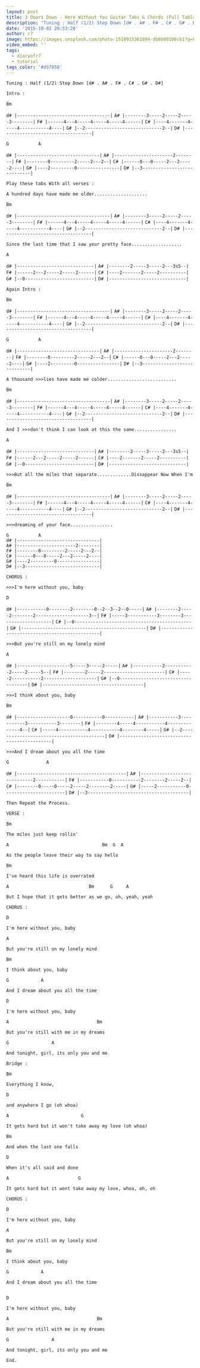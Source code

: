 ```yaml
---
layout: post
title: 3 Doors Down - Here Without You Guitar Tabs & Chords (Full Tablature)
description: "Tuning : Half (1/2) Step Down [d# . A# . F# . C# . G# . D#]Intro :\_ \_ \_ Bm d# |-----------------------------------|A# |--------3-----2-----2-----3----..."
date: '2015-10-02 20:53:28'
author: r7
image: https://images.unsplash.com/photo-1510915361894-db8b60106cb1?q=80&w=2940&auto=format&fit=crop&ixlib=rb-4.1.0&ixid=M3wxMjA3fDB8MHxwaG90by1wYWdlfHx8fGVufDB8fHx8fA%3D%3D
video_embed: ''
tags:
  - diaryofr7
  - tutorial
tags_color: '#d57858'
---
```

`Tuning : Half (1/2) Step Down [d# . A# . F# . C# . G# . D#]`

`Intro :`

```
Bm
```

`d# |-----------------------------------|`
`A# |--------3-----2-----2-----3--------|`
`F# |------4---4-----4-----4-----4------|`
`C# |----4-------4-----4-----------4----|`
`G# |--2-----------------------------2--|`
`D# |-----------------------------------|`

```
G           A
```

`d# |-------------------------------|`
`A# |----------------------2--------|`
`F# |--------0---------2-----2---2--|`
`C# |------0---0-----2---2-----2----|`
`G# |----2---------0----------------|`
`D# |--3----------------------------|`

`Play these tabs With all verses :`

`A hundred days have made me older....................`

```
Bm
```

`d# |-----------------------------------|`
`A# |--------3-----2-----2-----3--------|`
`F# |------4---4-----4-----4-----4------|`
`C# |----4-------4-----4-----------4----|`
`G# |--2-----------------------------2--|`
`D# |-----------------------------------|`

`Since the last time that I saw your pretty face...................`

```
A
```

`d# |-----------------------------|`
`A# |--------2-----3-----2---3s5--|`
`F# |------2---2-----2-----2------|`
`C# |----2-------2-----2----------|`
`G# |--0--------------------------|`
`D# |-----------------------------|`

`Again Intro :`

```
Bm
```

`d# |-----------------------------------|`
`A# |--------3-----2-----2-----3--------|`
`F# |------4---4-----4-----4-----4------|`
`C# |----4-------4-----4-----------4----|`
`G# |--2-----------------------------2--|`
`D# |-----------------------------------|`

```
G           A
```

`d# |-------------------------------|`
`A# |----------------------2--------|`
`F# |--------0---------2-----2---2--|`
`C# |------0---0-----2---2-----2----|`
`G# |----2---------0----------------|`
`D# |--3----------------------------|`

`A thousand >>>lies have made me colder..........................`

```
Bm
```

`d# |-----------------------------------|`
`A# |--------3-----2-----2-----3--------|`
`F# |------4---4-----4-----4-----4------|`
`C# |----4-------4-----4-----------4----|`
`G# |--2-----------------------------2--|`
`D# |-----------------------------------|`

`And I >>>don't think I can look at this the same................`

```
A
```

`d# |-----------------------------|`
`A# |--------2-----3-----2---3s5--|`
`F# |------2---2-----2-----2------|`
`C# |----2-------2-----2----------|`
`G# |--0--------------------------|`
`D# |-----------------------------|`

`>>>But all the miles that separate.............Dissappear Now When I'm`

```
Bm
```

`d# |-----------------------------------|`
`A# |--------3-----2-----2-----3--------|`
`F# |------4---4-----4-----4-----4------|`
`C# |----4-------4-----4-----------4----|`
`G# |--2-----------------------------2--|`
`D# |-----------------------------------|`

`>>>dreaming of your face................`

```
G           A
d# |-------------------------------|
A# |----------------------2--------|
F# |--------0---------2-----2---2--|
C# |------0---0-----2---2-----2----|
G# |----2---------0----------------|
D# |--3----------------------------|
```

`CHORUS :`

`>>>I'm here without you, baby`

```
D
```

`d# |-----------0--------2--------0--2--3--2--0-----|`
`A# |--------2-----2--------2--------------------3--|`
`F# |-----3-----------3--------3--------------------|`
`C# |--0--------------------------------------------|`
`G# |-----------------------------------------------|`
`D# |-----------------------------------------------|`

`>>>But you're still on my lonely mind`

```
A
```

`d# |--------------------5-----3-----2-----|`
`A# |-----------2-----------2-----2-----5--|`
`F# |--------2-----2-----------------------|`
`C# |-----2-----------2--------------------|`
`G# |--0-----------------------------------|`
`D# |--------------------------------------|`

`>>>I think about you, baby`

```
Bm
```

`d# |--------------------0-----------0-----------|`
`A# |-----------3-----------3-----------3--------|`
`F# |--------4-----4-----------4--------------4--|`
`C# |-----4-----------4-----------4--------4-----|`
`G# |--2-----------------------------------------|`
`D# |--------------------------------------------|`

`>>>And I dream about you all the time`

```
G              A
```

`d# |-----------------------------------------|`
`A# |-----------------------------2-----------|`
`F# |-----------0-----------2--------2-----2--|`
`C# |--------0-----0-----2-----2--------2-----|`
`G# |-----2-----------0-----------------------|`
`D# |--3--------------------------------------|`

`Then Repeat the Process.`

`VERSE :`

```
Bm
```

`The miles just keep rollin'`

```
A                                   Bm  G  A
```

`As the people leave their way to say hello`

```
Bm
```

`I've heard this life is overrated`

```
A                              Bm      G     A
```

`But I hope that it gets better as we go, oh, yeah, yeah`

`CHORUS :`

`D`

```
I'm here without you, baby
```

`A`

```
But you're still on my lonely mind
```

`Bm`

```
I think about you, baby
```

```
G            A
```

```
And I dream about you all the time
```

`D`

```
I'm here without you, baby
```

`A                                 Bm`

```
But you're still with me in my dreams
```

```
G                A
```

```
And tonight, girl, its only you and me
```

`Bridge :`

```
Bm
```

```
Everything I know,
```

`D`

```
and anywhere I go (oh whoa)
```

`A                           G`

```
It gets hard but it won't take away my love (oh whoa)
```

```
Bm
```

```
And when the last one falls
```

`D`

```
When it's all said and done
```

```
A                          G
```

```
It gets hard but it wont take away my love, whoa, oh, oh
```

`CHORUS :`

`D`

```
I'm here without you, baby
```

`A`

```
But you're still on my lonely mind
```

`Bm`

```
I think about you, baby
```

```
G            A
```

```
And I dream about you all the time
```

```

```

`D`

```
I'm here without you, baby
```

`A                                 Bm`

```
But you're still with me in my dreams
```

```
G                A
```

```
And tonight, girl, its only you and me
```

`End.`
